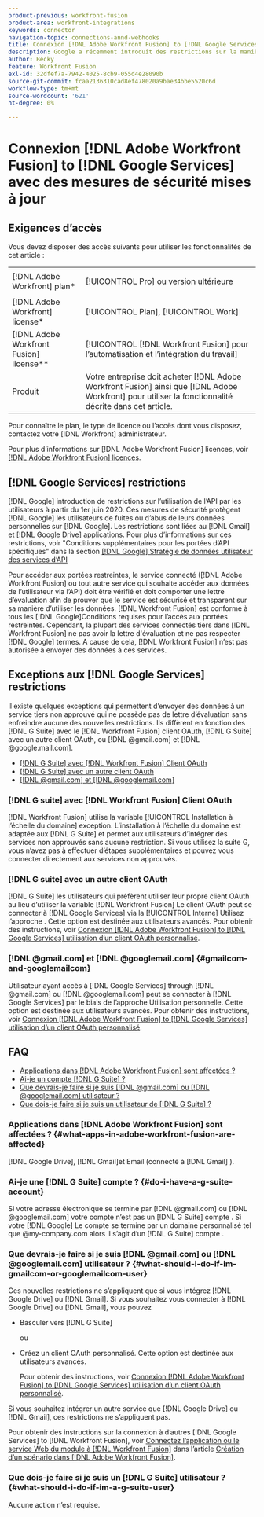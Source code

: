 ```yaml
---
product-previous: workfront-fusion
product-area: workfront-integrations
keywords: connector
navigation-topic: connections-annd-webhooks
title: Connexion [!DNL Adobe Workfront Fusion] to [!DNL Google Services] avec des mesures de sécurité mises à jour
description: Google a récemment introduit des restrictions sur la manière dont les utilisateurs peuvent utiliser leur API. Cet article décrit comment se connecter [!DNL Adobe Workfront Fusion] à Google, en tenant compte de ces mises à jour des mesures de sécurité.
author: Becky
feature: Workfront Fusion
exl-id: 32dfef7a-7942-4025-8cb9-055d4e28090b
source-git-commit: fcaa2136310cad8ef478020a9bae34bbe5520c6d
workflow-type: tm+mt
source-wordcount: '621'
ht-degree: 0%

---
```


# Connexion [!DNL Adobe Workfront Fusion] to [!DNL Google Services] avec des mesures de sécurité mises à jour

## Exigences d’accès

Vous devez disposer des accès suivants pour utiliser les fonctionnalités de cet article :

<table style="table-layout:auto">
 <col> 
 <col> 
 <tbody> 
  <tr> 
   <td role="rowheader">[!DNL Adobe Workfront] plan*</td> 
   <td> <p>[!UICONTROL Pro] ou version ultérieure</p> </td> 
  </tr> 
  <tr data-mc-conditions=""> 
   <td role="rowheader">[!DNL Adobe Workfront] license*</td> 
   <td> <p>[!UICONTROL Plan], [!UICONTROL Work]</p> </td> 
  </tr> 
  <tr> 
   <td role="rowheader">[!DNL Adobe Workfront Fusion] license**</td> 
   <td> <p>[!UICONTROL [!DNL Workfront Fusion] pour l’automatisation et l’intégration du travail] </p> </td> 
  </tr> 
  <tr> 
   <td role="rowheader">Produit</td> 
   <td>Votre entreprise doit acheter [!DNL Adobe Workfront Fusion] ainsi que [!DNL Adobe Workfront] pour utiliser la fonctionnalité décrite dans cet article.</td> 
  </tr> 
 </tbody> 
</table>

Pour connaître le plan, le type de licence ou l’accès dont vous disposez, contactez votre [!DNL Workfront] administrateur.

Pour plus d’informations sur [!DNL Adobe Workfront Fusion] licences, voir [[!DNL Adobe Workfront Fusion] licences](../../workfront-fusion/get-started/license-automation-vs-integration.md).

## [!DNL Google Services] restrictions

[!DNL Google] introduction de restrictions sur l’utilisation de l’API par les utilisateurs à partir du 1er juin 2020. Ces mesures de sécurité protègent [!DNL Google] les utilisateurs de fuites ou d’abus de leurs données personnelles sur [!DNL Google]. Les restrictions sont liées au [!DNL Gmail] et [!DNL Google Drive] applications. Pour plus d’informations sur ces restrictions, voir &quot;Conditions supplémentaires pour les portées d’API spécifiques&quot; dans la section [[!DNL Google] Stratégie de données utilisateur des services d’API](https://developers.google.com/terms/api-services-user-data-policy#additional_requirements_for_specific_api_scopes)

Pour accéder aux portées restreintes, le service connecté ([!DNL Adobe Workfront Fusion] ou tout autre service qui souhaite accéder aux données de l’utilisateur via l’API) doit être vérifié et doit comporter une lettre d’évaluation afin de prouver que le service est sécurisé et transparent sur sa manière d’utiliser les données. [!DNL Workfront Fusion] est conforme à tous les [!DNL Google]Conditions requises pour l’accès aux portées restreintes. Cependant, la plupart des services connectés tiers dans [!DNL Workfront Fusion] ne pas avoir la lettre d&#39;évaluation et ne pas respecter [!DNL Google] termes. A cause de cela, [!DNL Workfront Fusion] n’est pas autorisée à envoyer des données à ces services.

## Exceptions aux [!DNL Google Services] restrictions

Il existe quelques exceptions qui permettent d’envoyer des données à un service tiers non approuvé qui ne possède pas de lettre d’évaluation sans enfreindre aucune des nouvelles restrictions. Ils diffèrent en fonction des [!DNL G Suite] avec le [!DNL Workfront Fusion] client OAuth, [!DNL G Suite] avec un autre client OAuth, ou [!DNL @gmail.com] et [!DNL @google.mail.com].

* [[!DNL G Suite] avec [!DNL Workfront Fusion] Client OAuth](#g-suite-with-workfront-fusion-oauth-client)
* [[!DNL G Suite] avec un autre client OAuth](#g-suite-with-another-oauth-client)
* [[!DNL @gmail.com] et [!DNL @googlemail.com]](#gmailcom-and-googlemailcom)

### [!DNL G suite] avec [!DNL Workfront Fusion] Client OAuth

[!DNL Workfront Fusion] utilise la variable [!UICONTROL Installation à l’échelle du domaine] exception. L’installation à l’échelle du domaine est adaptée aux [!DNL G Suite] et permet aux utilisateurs d’intégrer des services non approuvés sans aucune restriction. Si vous utilisez la suite G, vous n’avez pas à effectuer d’étapes supplémentaires et pouvez vous connecter directement aux services non approuvés.

### [!DNL G suite] avec un autre client OAuth

[!DNL G Suite] les utilisateurs qui préfèrent utiliser leur propre client OAuth au lieu d’utiliser la variable [!DNL Workfront Fusion] Le client OAuth peut se connecter à [!DNL Google Services] via la [!UICONTROL Interne] Utilisez l’approche . Cette option est destinée aux utilisateurs avancés. Pour obtenir des instructions, voir [Connexion [!DNL Adobe Workfront Fusion] to [!DNL Google Services] utilisation d’un client OAuth personnalisé](../../workfront-fusion/connections/connect-fusion-to-google-using-oauth.md).

### [!DNL @gmail.com] et [!DNL @googlemail.com] {#gmailcom-and-googlemailcom}

Utilisateur ayant accès à [!DNL Google Services] through [!DNL @gmail.com] ou [!DNL @googlemail.com] peut se connecter à [!DNL Google Services] par le biais de l’approche Utilisation personnelle. Cette option est destinée aux utilisateurs avancés. Pour obtenir des instructions, voir [Connexion [!DNL Adobe Workfront Fusion] to [!DNL Google Services] utilisation d’un client OAuth personnalisé](../../workfront-fusion/connections/connect-fusion-to-google-using-oauth.md).

## FAQ

* [Applications dans [!DNL Adobe Workfront Fusion] sont affectées ?](#what-apps-in-adobe-workfront-fusion-are-affected)
* [Ai-je un compte [!DNL G Suite] ?](#do-i-have-a-g-suite-account)
* [Que devrais-je faire si je suis [!DNL @gmail.com] ou [!DNL @googlemail.com] utilisateur ?](#what-should-i-do-if-im-gmailcom-or-googlemailcom-user)
* [Que dois-je faire si je suis un utilisateur de [!DNL G Suite] ?](#what-should-i-do-if-im-a-g-suite-user)

### Applications dans [!DNL Adobe Workfront Fusion] sont affectées ? {#what-apps-in-adobe-workfront-fusion-are-affected}

[!DNL Google Drive], [!DNL Gmail]et Email (connecté à [!DNL Gmail] ).

### Ai-je une [!DNL G Suite] compte ? {#do-i-have-a-g-suite-account}

Si votre adresse électronique se termine par [!DNL @gmail.com] ou [!DNL @googlemail.com] votre compte n’est pas un [!DNL G Suite] compte . Si votre [!DNL Google] Le compte se termine par un domaine personnalisé tel que @my-company.com alors il s’agit d’un [!DNL G Suite] compte .

### Que devrais-je faire si je suis [!DNL @gmail.com] ou [!DNL @googlemail.com] utilisateur ? {#what-should-i-do-if-im-gmailcom-or-googlemailcom-user}

Ces nouvelles restrictions ne s’appliquent que si vous intégrez [!DNL Google Drive] ou [!DNL Gmail]. Si vous souhaitez vous connecter à [!DNL Google Drive] ou [!DNL Gmail], vous pouvez

* Basculer vers [!DNL G Suite]

   ou

* Créez un client OAuth personnalisé. Cette option est destinée aux utilisateurs avancés.

   Pour obtenir des instructions, voir [Connexion [!DNL Adobe Workfront Fusion] to [!DNL Google Services] utilisation d’un client OAuth personnalisé](../../workfront-fusion/connections/connect-fusion-to-google-using-oauth.md).

Si vous souhaitez intégrer un autre service que [!DNL Google Drive] ou [!DNL Gmail], ces restrictions ne s’appliquent pas.

Pour obtenir des instructions sur la connexion à d’autres [!DNL Google Services] to [!DNL Workfront Fusion], voir [Connectez l’application ou le service Web du module à [!DNL Workfront Fusion]](../../workfront-fusion/scenarios/create-a-scenario.md#connect) dans l’article [Création d’un scénario dans [!DNL Adobe Workfront Fusion]](../../workfront-fusion/scenarios/create-a-scenario.md).

### Que dois-je faire si je suis un [!DNL G Suite] utilisateur ? {#what-should-i-do-if-im-a-g-suite-user}

Aucune action n’est requise.
